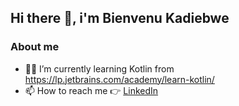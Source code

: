 ## Hi there 👋, i'm Bienvenu Kadiebwe 
### About me
- 👨‍💻 I’m currently learning Kotlin from https://lp.jetbrains.com/academy/learn-kotlin/
- 📫 How to reach me 👉 [LinkedIn](www.linkedin.com/in/bienvenu-kadiebwe-716354151)
<!--
**bienvenu28/bienvenu28** is a ✨ _special_ ✨ repository because its `README.md` (this file) appears on your GitHub profile.

Here are some ideas to get you started:

<!-- **
- 🔭 I’m currently working on ...
- 👯 I’m looking to collaborate on ...
- 🤔 I’m looking for help with ...
- 💬 Ask me about ...
- 😄 Pronouns: ...
- ⚡ Fun fact: ...
-->
